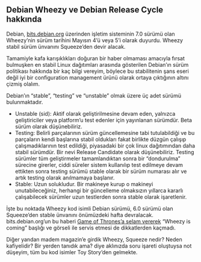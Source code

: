 ## Debian Wheezy ve Debian Release Cycle hakkında

Debian, [bits.debian.org](http://bits.debian.org/2013/04/release-date.html) üzerinden işletim sisteminin 7.0 sürümü olan Wheezy’nin sürüm tarihini Mayısın 4’ü veya 5’i olarak duyurdu. Wheezy stabil sürüm ünvanını Squeeze’den devir alacak.

Tamamiyle kafa karışıklıkları doğuran bir haber olmaması amacıyla fırsat bulmuşken en stabil Linux dağıtımları arasında gösterilen Debian’ın sürüm politikası hakkında bir kaç bilgi vereyim, böylece bu stabilitenin şans eseri değil iyi bir configuration management ürünü olarak ortaya çıktığının altını çizmiş olalım.

Debian’ın “stable”, “testing” ve “unstable” olmak üzere üç adet sürümü bulunmaktadır.

*   Unstable (sid): Aktif olarak geliştirilmesine devam eden, yalnızca geliştiriciler veya platform’u test edenler için yayınlanan sürümdür. Beta sürüm olarak düşünebiliriz.
*   Testing: Belirli parçalarının sürüm güncellemesine tabi tutulabildiği ve bu parçaların kendi başlarına stabil oldukları fakat birlikte düzgün çalışıp çalışmadıklarının test edildiği, piyasadaki bir çok linux dağıtımından daha stabil sürümdür. Bir nevi Release Candidate olarak düşünebiliriz. Testing sürümler tüm geliştirmeler tamamlandıktan sonra bir “dondurulma” sürecine girerler, ciddi süreler sistem kullanılıp test edilmeye devam ettikten sonra testing sürümü stable olarak bir sürüm numarası alır ve artık testing olarak anılmamaya başlanır.
*   Stable: Uzun solukludur. Bir makineye kurup o makineyi unutabileceğiniz, herhangi bir güncelleme olmaksızın yıllarca kararlı çalışabilecek sürümler uzun testlerden sonra stable olarak işaretlenir.

İşte bu noktada Wheezy kod isimli Debian sürümü, 6.0 sürümü olan Squeeze’den stable ünvanını önümüzdeki hafta devralacak. bits.debian.org’un bu haberi [Game of Thrones’a selam vererek](http://bits.debian.org/static/images/gotwheezy.jpg) “Wheezy is coming” başlığı ve görseli ile servis etmesi de dikkatlerden kaçmadı.

Diğer yandan madem magazin’e girdik Wheezy, Squeeze nedir? Neden kafiyelidir? Bir yerden tanıdık ama? diye aklınızda soru işareti oluştuysa not düşeyim, tüm bu kod isimler Toy Story’den gelmekte.